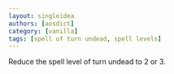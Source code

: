 ```yaml
---
layout: singleidea
authors: [aosdict]
category: [vanilla]
tags: [spell of turn undead, spell levels]
---
```

Reduce the spell level of turn undead to 2 or 3.
